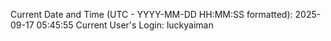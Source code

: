 Current Date and Time (UTC - YYYY-MM-DD HH:MM:SS formatted): 2025-09-17 05:45:55
Current User's Login: luckyaiman
